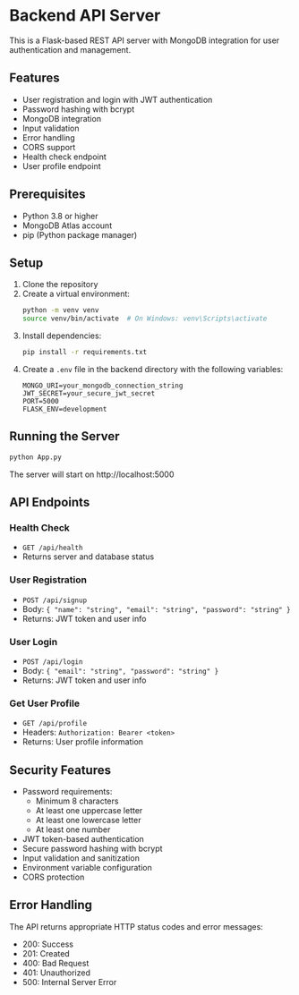 # Backend API Server

This is a Flask-based REST API server with MongoDB integration for user authentication and management.

## Features

- User registration and login with JWT authentication
- Password hashing with bcrypt
- MongoDB integration
- Input validation
- Error handling
- CORS support
- Health check endpoint
- User profile endpoint

## Prerequisites

- Python 3.8 or higher
- MongoDB Atlas account
- pip (Python package manager)

## Setup

1. Clone the repository
2. Create a virtual environment:
   ```bash
   python -m venv venv
   source venv/bin/activate  # On Windows: venv\Scripts\activate
   ```
3. Install dependencies:
   ```bash
   pip install -r requirements.txt
   ```
4. Create a `.env` file in the backend directory with the following variables:
   ```
   MONGO_URI=your_mongodb_connection_string
   JWT_SECRET=your_secure_jwt_secret
   PORT=5000
   FLASK_ENV=development
   ```

## Running the Server

```bash
python App.py
```

The server will start on http://localhost:5000

## API Endpoints

### Health Check
- `GET /api/health`
- Returns server and database status

### User Registration
- `POST /api/signup`
- Body: `{ "name": "string", "email": "string", "password": "string" }`
- Returns: JWT token and user info

### User Login
- `POST /api/login`
- Body: `{ "email": "string", "password": "string" }`
- Returns: JWT token and user info

### Get User Profile
- `GET /api/profile`
- Headers: `Authorization: Bearer <token>`
- Returns: User profile information

## Security Features

- Password requirements:
  - Minimum 8 characters
  - At least one uppercase letter
  - At least one lowercase letter
  - At least one number
- JWT token-based authentication
- Secure password hashing with bcrypt
- Input validation and sanitization
- Environment variable configuration
- CORS protection

## Error Handling

The API returns appropriate HTTP status codes and error messages:
- 200: Success
- 201: Created
- 400: Bad Request
- 401: Unauthorized
- 500: Internal Server Error 